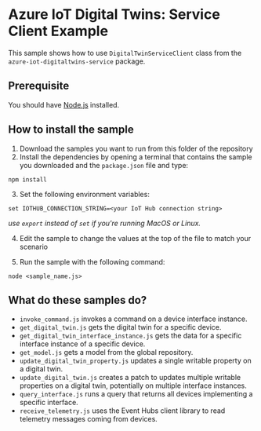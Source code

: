 # Azure IoT Digital Twins: Service Client Example

This sample shows how to use `DigitalTwinServiceClient` class from the `azure-iot-digitaltwins-service` package.

## Prerequisite

You should have [Node.js](https://nodejs.org/en/) installed.

## How to install the sample

1. Download the samples you want to run from this folder of the repository
2. Install the dependencies by opening a terminal that contains the sample you downloaded and the `package.json` file and type:

```shell
npm install
```

3. Set the following environment variables:

```shell
set IOTHUB_CONNECTION_STRING=<your IoT Hub connection string>
```
*use `export` instead of `set` if you're running MacOS or Linux.*

4. Edit the sample to change the values at the top of the  file to match your scenario

5. Run the sample with the following command:

```shell
node <sample_name.js>
```

## What do these samples do?

- `invoke_command.js` invokes a command on a device interface instance.
- `get_digital_twin.js` gets the digital twin for a specific device.
- `get_digital_twin_interface_instance.js` gets the data for a specific interface instance of a specific device.
- `get_model.js` gets a model from the global repository.
- `update_digital_twin_property.js` updates a single writable property on a digital twin.
- `update_digital_twin.js` creates a patch to updates multiple writable properties on a digital twin, potentially on multiple interface instances.
- `query_interface.js` runs a query that returns all devices implementing a specific interface.
- `receive_telemetry.js` uses the Event Hubs client library to read telemetry messages coming from devices.